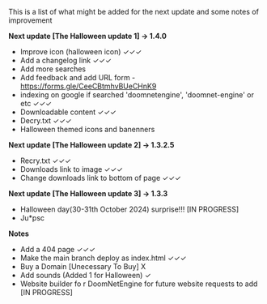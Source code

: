 This is a list of what might be added for the next update and some notes of improvement

**Next update [The Halloween update 1] -> 1.4.0**
- Improve icon (halloween icon) ✓✓✓
- Add a changelog link ✓✓✓
- Add more searches
- Add feedback and add URL form - https://forms.gle/CeeCBtmhvBUeCHnK9
- indexing on google if searched 'doomnetengine', 'doomnet-engine' or etc ✓✓✓
- Downloadable content ✓✓✓
- Decry.txt ✓✓✓
- Halloween themed icons and banenners

**Next update [The Halloween update 2] -> 1.3.2.5**
- Recry.txt ✓✓✓
- Downloads link to image ✓✓✓
- Change downloads link to bottom of page ✓✓✓

**Next update [The Halloween update 3] -> 1.3.3**
- Halloween day(30-31th October 2024) surprise!!! [IN PROGRESS]
- Ju*psc

**Notes**
- Add a 404 page ✓✓✓
- Make the main branch deploy as index.html ✓✓✓
- Buy a Domain [Unecessary To Buy] X
- Add sounds (Added 1 for Halloween) ✓
- Website builder fo r DoomNetEngine for future website requests to add [IN PROGRESS]
